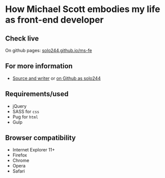 # How Michael Scott embodies my life as front-end developer

## Check live
On github pages: [solo244.github.io/ms-fe](https://solo244.github.io/ms-fe/)

## For more information
- [Source and writer](http://kenvandamme.be/) or [on Github as solo244](https://github.com/solo244)

## Requirements/used
- jQuery
- SASS for `css`
- Pug for `html`
- Gulp

## Browser compatibility
- Internet Explorer 11+
- Firefox
- Chrome
- Opera
- Safari
